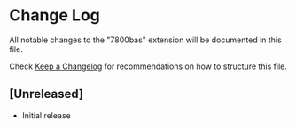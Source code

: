# Change Log

All notable changes to the "7800bas" extension will be documented in this file.

Check [Keep a Changelog](http://keepachangelog.com/) for recommendations on how to structure this file.

## [Unreleased]

- Initial release